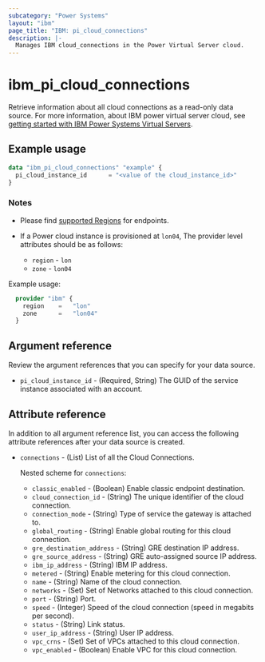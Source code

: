 ```yaml
---
subcategory: "Power Systems"
layout: "ibm"
page_title: "IBM: pi_cloud_connections"
description: |-
  Manages IBM cloud_connections in the Power Virtual Server cloud.
---
```


# ibm_pi_cloud_connections

Retrieve information about all cloud connections as a read-only data source. For more information, about IBM power virtual server cloud, see [getting started with IBM Power Systems Virtual Servers](https://cloud.ibm.com/docs/power-iaas?topic=power-iaas-getting-started).

## Example usage

```terraform
data "ibm_pi_cloud_connections" "example" {
  pi_cloud_instance_id      = "<value of the cloud_instance_id>"
}
```

### Notes

- Please find [supported Regions](https://cloud.ibm.com/apidocs/power-cloud#endpoint) for endpoints.
- If a Power cloud instance is provisioned at `lon04`, The provider level attributes should be as follows:

  - `region` - `lon`
  - `zone` - `lon04`

Example usage:

  ```terraform
    provider "ibm" {
      region    =   "lon"
      zone      =   "lon04"
    }
  ```

## Argument reference

Review the argument references that you can specify for your data source.

- `pi_cloud_instance_id` - (Required, String) The GUID of the service instance associated with an account.

## Attribute reference

In addition to all argument reference list, you can access the following attribute references after your data source is created.

- `connections` - (List) List of all the Cloud Connections.

  Nested scheme for `connections`:
  - `classic_enabled` - (Boolean) Enable classic endpoint destination.
  - `cloud_connection_id` - (String) The unique identifier of the cloud connection.
  - `connection_mode` - (String) Type of service the gateway is attached to.
  - `global_routing` - (String) Enable global routing for this cloud connection.
  - `gre_destination_address` - (String) GRE destination IP address.
  - `gre_source_address` - (String) GRE auto-assigned source IP address.
  - `ibm_ip_address` - (String) IBM IP address.
  - `metered` - (String) Enable metering for this cloud connection.
  - `name` - (String) Name of the cloud connection.
  - `networks` - (Set) Set of Networks attached to this cloud connection.
  - `port` - (String) Port.
  - `speed` - (Integer) Speed of the cloud connection (speed in megabits per second).
  - `status` - (String) Link status.
  - `user_ip_address` - (String) User IP address.
  - `vpc_crns` - (Set) Set of VPCs attached to this cloud connection.
  - `vpc_enabled` - (Boolean) Enable VPC for this cloud connection.
